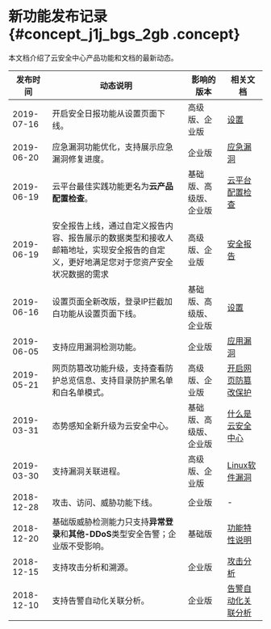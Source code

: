 # 新功能发布记录 {#concept_j1j_bgs_2gb .concept}

本文档介绍了云安全中心产品功能和文档的最新动态。

|发布时间|动态说明|影响的版本|相关文档|
|----|----|-----|----|
|2019-07-16|开启安全日报功能从设置页面下线。|高级版、企业版|[设置](../../../../intl.zh-CN/用户指南/设置/设置.md#)|
|2019-06-20|应急漏洞功能优化，支持展示应急漏洞修复进度。|企业版|[应急漏洞](../../../../intl.zh-CN/用户指南/漏洞管理/应急漏洞.md#)|
|2019-06-19|云平台最佳实践功能更名为**云产品配置检查**。|基础版、高级版、企业版|[云平台配置检查](../../../../intl.zh-CN/用户指南/云平台配置检查.md#)|
|2019-06-19|安全报告上线，通过自定义报告内容、报告展示的数据类型和接收人邮箱地址，实现安全报告的自定义，更好地满足您对于您资产安全状况数据的需求|高级版、企业版|[安全报告](../../../../intl.zh-CN/用户指南/安全报告.md#)|
|2019-06-16|设置页面全新改版，登录IP拦截加白功能从设置页面下线。|基础版、高级版、企业版|[设置](../../../../intl.zh-CN/用户指南/设置/设置.md#)|
|2019-06-05|支持应用漏洞检测功能。|企业版|[应用漏洞](../../../../intl.zh-CN/用户指南/漏洞管理/应用漏洞.md#)|
|2019-05-21|网页防篡改功能升级，支持查看防护总览信息、支持目录防护黑名单和白名单模式。|高级版、企业版|[开启网页防篡改保护](../../../../intl.zh-CN/用户指南/网页防篡改/开启网页防篡改保护.md#)|
|2019-03-31|态势感知全新升级为云安全中心。|基础版、高级版、企业版|[什么是云安全中心](../../../../intl.zh-CN/产品简介/什么是云安全中心.md#)|
|2019-03-30|支持漏洞关联进程。|高级版、企业版|[Linux软件漏洞](../../../../intl.zh-CN/用户指南/漏洞管理/Linux软件漏洞.md#)|
|2018-12-28|攻击、访问、威胁功能下线。|企业版|-|
|2018-12-20|基础版威胁检测能力只支持**异常登录**和**其他-DDoS**类型安全告警；企业版不受影响。|基础版|[功能特性说明](intl.zh-CN/产品简介/功能特性.md#)|
|2018-12-15|支持攻击分析和溯源。|企业版|[攻击分析](../../../../intl.zh-CN/用户指南/攻击分析.md#)|
|2018-12-10|支持告警自动化关联分析。|企业版|[告警自动化关联分析](../../../../intl.zh-CN/用户指南/安全告警处理/告警自动化关联分析.md#)|

